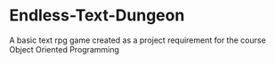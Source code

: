 # Endless-Text-Dungeon
A basic text rpg game created as a project requirement for the course Object Oriented Programming
